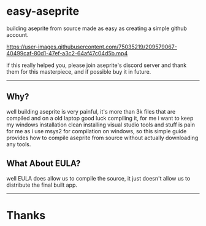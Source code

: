 # easy-aseprite
building aseprite from source made as easy as creating a simple github account.

https://user-images.githubusercontent.com/75035219/209579067-40499caf-80d1-47ef-a3c2-64af47c04d5b.mp4

if this really helped you, please join aseprite's discord server and thank them for this masterpiece, and if possible buy it in future.

---
## Why?

well building aseprite is very painful, it's more than 3k files that are compiled and on a old laptop good luck compiling it, for me i want to keep my windows installation clean installing visual studio tools and stuff is pain for me as i use msys2 for compilation on windows, so this simple guide provides how to compile aseprite from source without actually downloading any tools.

## What About EULA?

well EULA does allow us to compile the source, it just doesn't allow us to distribute the final built app.

---
# Thanks
